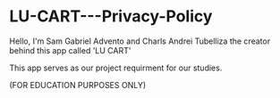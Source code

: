 # LU-CART---Privacy-Policy

Hello, I'm Sam Gabriel Advento and Charls Andrei Tubelliza the creator behind this app called 'LU CART'

This app serves as our project requirment for our studies.

(FOR EDUCATION PURPOSES ONLY)
